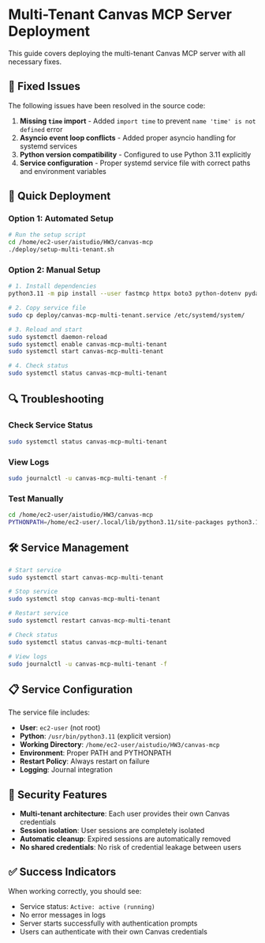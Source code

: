 # Multi-Tenant Canvas MCP Server Deployment

This guide covers deploying the multi-tenant Canvas MCP server with all necessary fixes.

## 🔧 **Fixed Issues**

The following issues have been resolved in the source code:

1. **Missing `time` import** - Added `import time` to prevent `name 'time' is not defined` error
2. **Asyncio event loop conflicts** - Added proper asyncio handling for systemd services
3. **Python version compatibility** - Configured to use Python 3.11 explicitly
4. **Service configuration** - Proper systemd service file with correct paths and environment variables

## 🚀 **Quick Deployment**

### Option 1: Automated Setup
```bash
# Run the setup script
cd /home/ec2-user/aistudio/HW3/canvas-mcp
./deploy/setup-multi-tenant.sh
```

### Option 2: Manual Setup
```bash
# 1. Install dependencies
python3.11 -m pip install --user fastmcp httpx boto3 python-dotenv pydantic

# 2. Copy service file
sudo cp deploy/canvas-mcp-multi-tenant.service /etc/systemd/system/

# 3. Reload and start
sudo systemctl daemon-reload
sudo systemctl enable canvas-mcp-multi-tenant
sudo systemctl start canvas-mcp-multi-tenant

# 4. Check status
sudo systemctl status canvas-mcp-multi-tenant
```

## 🔍 **Troubleshooting**

### Check Service Status
```bash
sudo systemctl status canvas-mcp-multi-tenant
```

### View Logs
```bash
sudo journalctl -u canvas-mcp-multi-tenant -f
```

### Test Manually
```bash
cd /home/ec2-user/aistudio/HW3/canvas-mcp
PYTHONPATH=/home/ec2-user/.local/lib/python3.11/site-packages python3.11 deploy/multi-tenant-server.py
```

## 🛠 **Service Management**

```bash
# Start service
sudo systemctl start canvas-mcp-multi-tenant

# Stop service
sudo systemctl stop canvas-mcp-multi-tenant

# Restart service
sudo systemctl restart canvas-mcp-multi-tenant

# Check status
sudo systemctl status canvas-mcp-multi-tenant

# View logs
sudo journalctl -u canvas-mcp-multi-tenant -f
```

## 📋 **Service Configuration**

The service file includes:
- **User**: `ec2-user` (not root)
- **Python**: `/usr/bin/python3.11` (explicit version)
- **Working Directory**: `/home/ec2-user/aistudio/HW3/canvas-mcp`
- **Environment**: Proper PATH and PYTHONPATH
- **Restart Policy**: Always restart on failure
- **Logging**: Journal integration

## 🔐 **Security Features**

- **Multi-tenant architecture**: Each user provides their own Canvas credentials
- **Session isolation**: User sessions are completely isolated
- **Automatic cleanup**: Expired sessions are automatically removed
- **No shared credentials**: No risk of credential leakage between users

## ✅ **Success Indicators**

When working correctly, you should see:
- Service status: `Active: active (running)`
- No error messages in logs
- Server starts successfully with authentication prompts
- Users can authenticate with their own Canvas credentials
